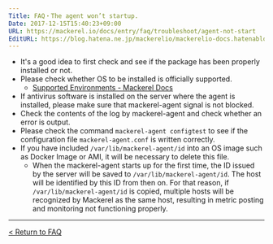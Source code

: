 ```yaml
---
Title: FAQ・The agent won’t startup.
Date: 2017-12-15T15:40:23+09:00
URL: https://mackerel.io/docs/entry/faq/troubleshoot/agent-not-start
EditURL: https://blog.hatena.ne.jp/mackerelio/mackerelio-docs.hatenablog.mackerel.io/atom/entry/8599973812326834124
---
```


* It's a good idea to first check and see if the package has been properly installed or not.
* Please check whether OS to be installed is officially supported.
    * [Supported Environments - Mackerel Docs](https://mackerel.io/docs/entry/overview#support-environments)
* If antivirus software is installed on the server where the agent is installed, please make sure that mackerel-agent signal is not blocked.
* Check the contents of the log by mackerel-agent and check whether an error is output.
* Please check the command `mackerel-agent configtest` to see if the configuration file `mackerel-agent.conf` is written correctly.
* If you have included `/var/lib/mackerel-agent/id` into an OS image such as Docker Image or AMI, it will be necessary to delete this file.
  * When the mackerel-agent starts up for the first time, the ID issued by the server will be saved to `/var/lib/mackerel-agent/id`. The host will be identified by this ID from then on. For that reason, if `/var/lib/mackerel-agent/id` is copied, multiple hosts will be recognized by Mackerel as the same host, resulting in metric posting and monitoring not functioning properly.

---

[< Return to FAQ](https://mackerel.io/docs/entry/faq)

